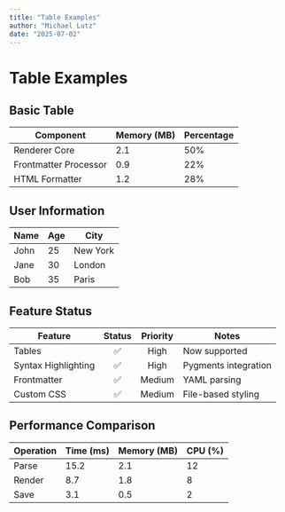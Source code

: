 ```yaml
---
title: "Table Examples"
author: "Michael Lutz"
date: "2025-07-02"
---
```


# Table Examples

## Basic Table

| Component | Memory (MB) | Percentage |
|-----------|-------------|------------|
| Renderer Core | 2.1 | 50% |
| Frontmatter Processor | 0.9 | 22% |
| HTML Formatter | 1.2 | 28% |

## User Information

| Name | Age | City |
|------|-----|------|
| John | 25 | New York |
| Jane | 30 | London |
| Bob | 35 | Paris |

## Feature Status

| Feature | Status | Priority | Notes |
|---------|:------:|:--------:|-------|
| Tables | ✅ | High | Now supported |
| Syntax Highlighting | ✅ | High | Pygments integration |
| Frontmatter | ✅ | Medium | YAML parsing |
| Custom CSS | ✅ | Medium | File-based styling |

## Performance Comparison

| Operation | Time (ms) | Memory (MB) | CPU (%) |
|-----------|-----------|-------------|---------|
| Parse | 15.2 | 2.1 | 12 |
| Render | 8.7 | 1.8 | 8 |
| Save | 3.1 | 0.5 | 2 | 